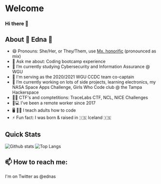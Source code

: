 # Welcome
### Hi there 👋

## About 🌈 Edna 🌈

* 😄 Pronouns: She/Her, or They/Them, use [Mx. honorific](https://www.merriam-webster.com/words-at-play/mx-gender-neutral-title) (pronounced as mix)
* 💬 Ask me about: Coding bootcamp experience 
* 🌱 I’m currently studying Cybersecurity and Information Assurance @ WGU
* 👸 I'm serving as the 2020/2021 WGU CCDC team co-captain
* 🔭 I’m currently working on lots of side projects, learning electronics, my NASA Space Apps Challenge, Girls Who Code club @ the Tampa Hackerspace
* 🏴‍☠️ CTF's and comptetitions: TraceLabs CTF, NCL, NICE Challenges
* 🏡💻 I've been a remote worker since 2017 
* 🖥️ 👩‍💻 I teach adults how to code
* ⚡ Fun fact: I was born & raised in 🇮🇸 Iceland 🇮🇸

## Quick Stats
![Github stats](https://github-readme-stats.vercel.app/api?username=ednas&theme=tokyonight&count_private=true&show_icons=true) ![Top Langs](https://github-readme-stats.vercel.app/api/top-langs/?username=ednas&theme=tokyonight&layout=compact)

## 📫 How to reach me:

I'm on Twitter as @ednas